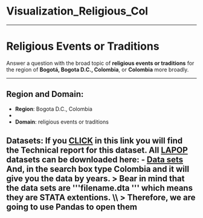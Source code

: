 # Visualization_Religious_Col
________  

# Religious Events or Traditions

 Answer a question with the broad topic of **religious events or traditions** for the region of **Bogotá, Bogota D.C., Colombia**, or **Colombia** more broadly.  

______   

## Region and Domain:  
- **Region**: Bogota D.C., Colombia  
- 
- **Domain**: religious events or traditions  

## Datasets:   If you [CLICK](https://www.vanderbilt.edu/lapop/Colombia_AmericasBarometer_2018-19_Technical_Report_W_101019.pdf) in this link you will find the Technical report for this dataset. All [LAPOP](https://www.vanderbilt.edu/lapop/colombia.php) datasets can be downloaded here:   - [Data sets](http://datasets.americasbarometer.org/database/index.php)  And, in the search box type **Colombia** and it will give you the data by years.   > Bear in mind that the data sets are '''filename.dta ''' which means they are STATA extentions. \\\ > Therefore, we are going to use **Pandas** to open them

